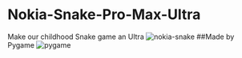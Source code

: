# Nokia-Snake-Pro-Max-Ultra
Make our childhood Snake game an Ultra
![nokia-snake](https://www.bing.com/images/search?view=detailV2&ccid=UGcbJ0wx&id=BBC2D3828BE6A3B764D37E861AAA290A3BB406E5&thid=OIP.UGcbJ0wx8Je739aNc7IotgHaD3&mediaurl=https%3a%2f%2fmedia1.popsugar-assets.com%2ffiles%2fthumbor%2fwHP2FotObJyfCLJYdkV9zcYNOHI%2ffit-in%2f2048xorig%2ffilters%3aformat_auto-!!-%3astrip_icc-!!-%2f2017%2f03%2f09%2f460%2fn%2f38922823%2f38e8116066e46098_Banner_1200x627.png&exph=627&expw=1200&q=nokia+snake+game&simid=608029733060019314&ck=257D46F2BC66A316075A46DDB5AC165A&selectedIndex=79&FORM=IRPRST)
##Made by Pygame
![pygame](https://th.bing.com/th/id/OIP.siDZOewBL4a4ijTuX6-VOAHaEK?pid=Api&rs=1)
